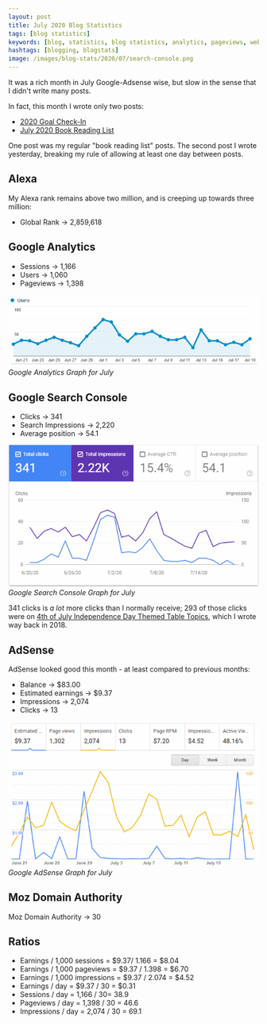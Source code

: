 ```yaml
---
layout: post
title: July 2020 Blog Statistics
tags: [blog statistics]
keywords: [blog, statistics, blog statistics, analytics, pageviews, webmaster, webmaster tools, alexa, google]
hashtags: [blogging, blogstats]
image: /images/blog-stats/2020/07/search-console.png
---
```


It was a rich month in July Google-Adsense wise, but slow in the sense that I didn't write many posts.

In fact, this month I wrote only two posts:

* [2020 Goal Check-In](https://www.joehxblog.com/2020-goal-check-in/)
* [July 2020 Book Reading List](https://www.joehxblog.com/june-2020-book-reading-list/)

One post was my regular "book reading list" posts. The second post I wrote yesterday, breaking my rule of allowing at least one day between posts.

## Alexa

My Alexa rank remains above two million, and is creeping up towards three million:

* Global Rank &rarr; 2,859,618

## Google Analytics

* Sessions &rarr; 1,166
* Users &rarr; 1,060
* Pageviews &rarr; 1,398

![Google Analytics Graph for July](/images/blog-stats/2020/07/stats.png)
*Google Analytics Graph for July*

## Google Search Console

* Clicks &rarr; 341
* Search Impressions &rarr; 2,220
* Average position &rarr; 54.1

![Google Search Console Graph for July](/images/blog-stats/2020/07/search-console.png)
*Google Search Console Graph for July*

341 clicks is *a lot* more clicks than I normally receive; 293 of those clicks were on [4th of July Independence Day Themed Table Topics](https://www.joehxblog.com/4th-of-july-independence-day-themed-table-topics/), which I wrote way back in 2018.

## AdSense

AdSense looked good this month - at least compared to previous months:

* Balance &rarr; $83.00
* Estimated earnings &rarr; $9.37
* Impressions &rarr; 2,074
* Clicks &rarr; 13

![Google AdSense Graph for July](/images/blog-stats/2020/07/adsense.png)
*Google AdSense Graph for July*

## Moz Domain Authority

Moz Domain Authority &rarr; 30

## Ratios

* Earnings / 1,000 sessions = $9.37/ 1.166 = $8.04
* Earnings / 1,000 pageviews = $9.37 / 1.398 = $6.70
* Earnings / 1,000 impressions = $9.37 / 2.074 = $4.52
* Earnings / day = $9.37 / 30 = $0.31
* Sessions / day = 1,166 / 30= 38.9
* Pageviews / day = 1,398 / 30 = 46.6
* Impressions / day = 2,074 / 30 = 69.1